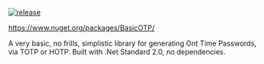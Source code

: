 [![release](https://github.com/jasondavis303/BasicOTP/actions/workflows/release.yml/badge.svg)](https://github.com/jasondavis303/BasicOTP/actions/workflows/release.yml)

https://www.nuget.org/packages/BasicOTP/

A very basic, no frills, simplistic library for generating Ont Time Passwords, via TOTP or HOTP.  Built with .Net Standard 2.0, no dependencies.